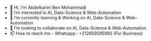 - 👋 Hi, I’m Abdelkarim Ben Mohammadi 
- 👀 I’m interested in AI, Data-Science & Web-Automation
- 🌱 I’m currently learning & Working on AI, Data-Science & Web-Automation
- 💞️ I’m looking to collaborate on AI, Data-Science & Web-Automation
- 📫 How to reach me - Whatsapp : +212659595992 (For Business)

<!---
AbdelkarimBenMohammadiOfficial/AbdelkarimBenMohammadiOfficial is a ✨ special ✨ repository because its `README.md` (this file) appears on your GitHub profile.
You can click the Preview link to take a look at your changes.
--->
